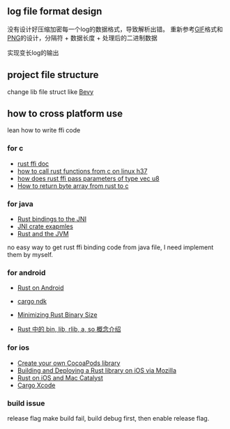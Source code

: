 
## log file format design

没有设计好压缩加密每一个log的数据格式，导致解析出错。
重新参考[GIF](https://en.wikipedia.org/wiki/GIF)格式和[PNG](https://en.wikipedia.org/wiki/Portable_Network_Graphics)的设计，分隔符 + 数据长度 + 处理后的二进制数据

实现变长log的输出


## project file structure

change lib file struct like [Bevy](https://github.com/bevyengine/bevy)

## how to cross platform use

lean how to write ffi code

### for c

- [rust ffi doc](https://doc.rust-lang.org/nomicon/ffi.html)
- [how to call rust functions from c on linux h37](https://dev.to/dandyvica/how-to-call-rust-functions-from-c-on-linux-h37)
- [how does rust ffi pass parameters of type vec u8](https://users.rust-lang.org/t/how-does-rust-ffi-pass-parameters-of-type-vec-u8/55118)
- [How to return byte array from rust to c](https://users.rust-lang.org/t/how-to-return-byte-array-from-rust-function-to-ffi-c/18136)

### for java

- [Rust bindings to the JNI](https://docs.rs/jni/latest/jni/)
- [JNI crate exapmles](https://github.com/jni-rs/jni-rs/blob/master/example/mylib/src/lib.rs)
- [Rust and the JVM](https://blog.frankel.ch/start-rust/7/)

no easy way to get rust ffi binding code from java file, I need implement them by myself.

### for android
- [Rust on Android](https://mozilla.github.io/firefox-browser-architecture/experiments/2017-09-21-rust-on-android.html)
- [cargo ndk](https://github.com/bbqsrc/cargo-ndk)
- [Minimizing Rust Binary Size](https://github.com/johnthagen/min-sized-rust)


- [Rust 中的 bin, lib, rlib, a, so 概念介绍](https://rustcc.cn/article?id=98b96e69-7a5f-4bba-a38e-35bdd7a0a7dd)


### for ios

- [Create your own CocoaPods library](https://medium.com/@jeantimex/create-your-own-cocoapods-library-da589d5cd270)
- [Building and Deploying a Rust library on iOS via Mozilla](https://mozilla.github.io/firefox-browser-architecture/experiments/2017-09-06-rust-on-ios.html)
- [Rust on iOS and Mac Catalyst](https://nadim.computer/posts/2022-02-11-maccatalyst.html)
- [Cargo Xcode](https://crates.io/crates/cargo-xcode)


### build issue

release flag make build fail, build debug first, then enable release flag.
